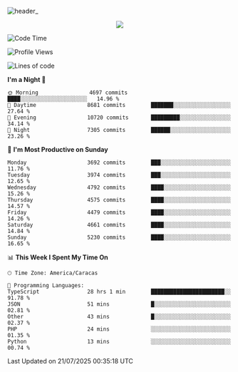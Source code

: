 ![header_](https://github.com/user-attachments/assets/4010d822-ccdc-4198-b608-18c773338d18)


<p align="center">
  <a href="http://www.github.com/thevacs">
    <img src="https://github-readme-streak-stats.herokuapp.com/?user=thevacs&stroke=ffffff&background=1c1917&ring=0891b2&fire=0891b2&currStreakNum=ffffff&currStreakLabel=0891b2&sideNums=ffffff&sideLabels=ffffff&dates=ffffff&hide_border=true" />
  </a>
</p>

<!--START_SECTION:waka-->
![Code Time](http://img.shields.io/badge/Code%20Time-3%2C547%20hrs%2029%20mins-blue)

![Profile Views](http://img.shields.io/badge/Profile%20Views-2-blue)

![Lines of code](https://img.shields.io/badge/From%20Hello%20World%20I%27ve%20Written-4.6%20million%20lines%20of%20code-blue)

**I'm a Night 🦉** 

```text
🌞 Morning                4697 commits        ████░░░░░░░░░░░░░░░░░░░░░   14.96 % 
🌆 Daytime                8681 commits        ███████░░░░░░░░░░░░░░░░░░   27.64 % 
🌃 Evening                10720 commits       █████████░░░░░░░░░░░░░░░░   34.14 % 
🌙 Night                  7305 commits        ██████░░░░░░░░░░░░░░░░░░░   23.26 % 
```
📅 **I'm Most Productive on Sunday** 

```text
Monday                   3692 commits        ███░░░░░░░░░░░░░░░░░░░░░░   11.76 % 
Tuesday                  3974 commits        ███░░░░░░░░░░░░░░░░░░░░░░   12.65 % 
Wednesday                4792 commits        ████░░░░░░░░░░░░░░░░░░░░░   15.26 % 
Thursday                 4575 commits        ████░░░░░░░░░░░░░░░░░░░░░   14.57 % 
Friday                   4479 commits        ████░░░░░░░░░░░░░░░░░░░░░   14.26 % 
Saturday                 4661 commits        ████░░░░░░░░░░░░░░░░░░░░░   14.84 % 
Sunday                   5230 commits        ████░░░░░░░░░░░░░░░░░░░░░   16.65 % 
```


📊 **This Week I Spent My Time On** 

```text
🕑︎ Time Zone: America/Caracas

💬 Programming Languages: 
TypeScript               28 hrs 1 min        ███████████████████████░░   91.78 % 
JSON                     51 mins             █░░░░░░░░░░░░░░░░░░░░░░░░   02.81 % 
Other                    43 mins             █░░░░░░░░░░░░░░░░░░░░░░░░   02.37 % 
PHP                      24 mins             ░░░░░░░░░░░░░░░░░░░░░░░░░   01.35 % 
Python                   13 mins             ░░░░░░░░░░░░░░░░░░░░░░░░░   00.74 % 
```


 Last Updated on 21/07/2025 00:35:18 UTC
<!--END_SECTION:waka-->
